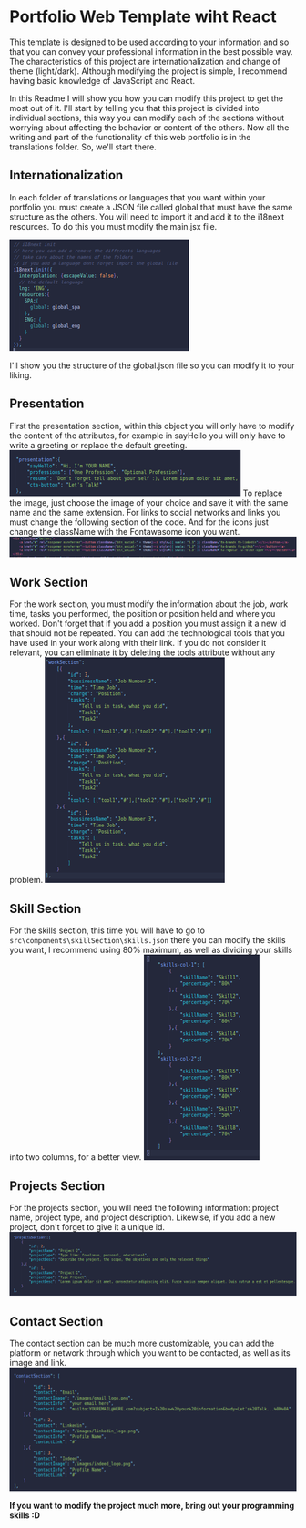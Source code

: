 # Portfolio Web Template wiht React

This template is designed to be used according to your information and so that you can convey your professional information in the best possible way. The characteristics of this project are internationalization and change of theme (light/dark). Although modifying the project is simple, I recommend having basic knowledge of JavaScript and React.

In this Readme I will show you how you can modify this project to get the most out of it. I'll start by telling you that this project is divided into individual sections, this way you can modify each of the sections without worrying about affecting the behavior or content of the others. Now all the writing and part of the functionality of this web portfolio is in the translations folder. So, we'll start there.

## Internationalization

In each folder of translations or languages that you want within your portfolio you must create a JSON file called global that must have the same structure as the others. You will need to import it and add it to the i18next resources. To do this you must modify the main.jsx file.

![Internationalization code section](./example-images/image.png)

I'll show you the structure of the global.json file so you can modify it to your liking.

## Presentation

First the presentation section, within this object you will only have to modify the content of the attributes, for example in sayHello you will only have to write a greeting or replace the default greeting. 
![global presentation](./example-images/image-1.png)
To replace the image, just choose the image of your choice and save it with the same name and the same extension. For links to social networks and links you must change the following section of the code. And for the icons just change the className with the Fontawasome icon you want.
![social buttons in presentation section](./example-images/image-2.png)

## Work Section

For the work section, you must modify the information about the job, work time, tasks you performed, the position or position held and where you worked. Don't forget that if you add a position you must assign it a new id that should not be repeated. You can add the technological tools that you have used in your work along with their link. If you do not consider it relevant, you can eliminate it by deleting the tools attribute without any problem.
![global work section content](./example-images/image-3.png)

## Skill Section

For the skills section, this time you will have to go to `src\components\skillSection\skills.json` there you can modify the skills you want, I recommend using 80% maximum, as well as dividing your skills into two columns, for a better view.
![skills json file](./example-images/image-4.png)

## Projects Section

For the projects section, you will need the following information: project name, project type, and project description. Likewise, if you add a new project, don't forget to give it a unique id.
![global projects section content](./example-images/image-5.png)

## Contact Section
The contact section can be much more customizable, you can add the platform or network through which you want to be contacted, as well as its image and link.
![global contact section content](./example-images/image-6.png)

**If you want to modify the project much more, bring out your programming skills :D**

